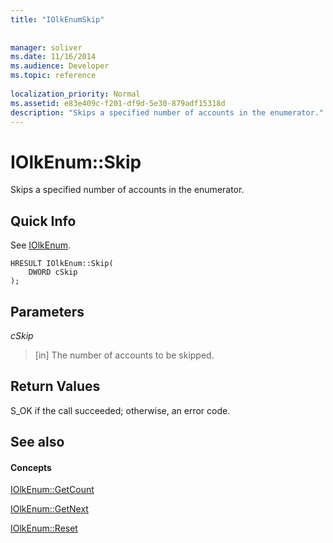 ```yaml
---
title: "IOlkEnumSkip"
 
 
manager: soliver
ms.date: 11/16/2014
ms.audience: Developer
ms.topic: reference
 
localization_priority: Normal
ms.assetid: e83e409c-f201-df9d-5e30-879adf15318d
description: "Skips a specified number of accounts in the enumerator."
---
```


# IOlkEnum::Skip

Skips a specified number of accounts in the enumerator.
  
## Quick Info

See [IOlkEnum](iolkenum.md).
  
```
HRESULT IOlkEnum::Skip(  
    DWORD cSkip 
);
```

## Parameters

 _cSkip_
  
> [in] The number of accounts to be skipped.
    
## Return Values

S_OK if the call succeeded; otherwise, an error code.
  
## See also

#### Concepts

[IOlkEnum::GetCount](iolkenum-getcount.md)
  
[IOlkEnum::GetNext](iolkenum-getnext.md)
  
[IOlkEnum::Reset](iolkenum-reset.md)

